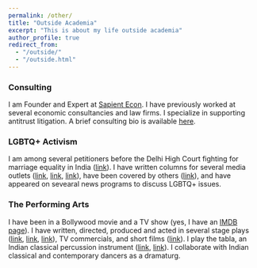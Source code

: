```yaml
---
permalink: /other/
title: "Outside Academia"
excerpt: "This is about my life outside academia"
author_profile: true
redirect_from: 
  - "/outside/"
  - "/outside.html"
---
```


### Consulting

I am Founder and Expert at [Sapient Econ](https://www.sapient-econ.com/).  I have previously worked at several economic consultancies and law firms.  I specialize in supporting antitrust litigation.  A brief consulting bio is available [here](/files/Bio%20-%20Saattvic.pdf).

### LGBTQ+ Activism

I am among several petitioners before the Delhi High Court fighting for marriage equality in India ([link](https://www.trust.org/i/?id=a25aae9d-565b-4932-a21e-b23f856a17ac)).  I have written columns for several media outlets ([link](http://bornofweb.com/i-am-gay-im-an-actor-ive-got-a-message-for-you-all/), [link](https://www.hindustantimes.com/lifestyle/brunch/guest-column-gay-pride-and-prejudice-101619316186600.html), [link](https://spartacus.gayguide.travel/blog/insider-gay-bollywood-actor-saattvic/)), have been covered by others ([link](https://www.youtube.com/watch?v=eGUTkQr7TD4)), and have appeared on sevearal news programs to discuss LGBTQ+ issues.

### The Performing Arts

I have been in a Bollywood movie and a TV show (yes, I have an [IMDB page](https://www.imdb.com/name/nm11890501/)).  I have written, directed, produced and acted in several stage plays ([link](https://nooranandchawla.com/qissebaazi-a-multilingual-storytelling-wah-wah-wah/), [link](https://gaysifamily.com/culture/interview-actor-director-of-the-pad-saattvic/), [link](https://timesofindia.indiatimes.com/entertainment/hindi/bollywood/news/theatre-review-ten-years-with-guru-dutt-abrar-alvis-journey/articleshow/17507422.cms)), TV commercials, and short films ([link](https://www.youtube.com/watch?v=Pve6x6nKBpA)).  I play the tabla, an Indian classical percussion instrument ([link](https://www.youtube.com/watch?v=LMT5wVvAFJo), [link](https://www.youtube.com/watch?v=-0jmxij-CSg)).  I collaborate with Indian classical and contemporary dancers as a dramaturg.